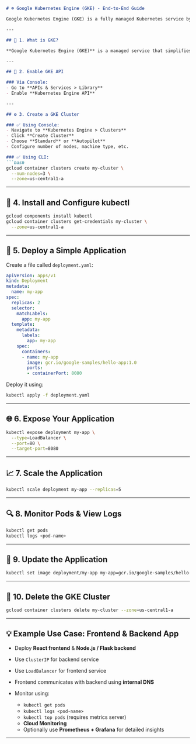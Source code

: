 
````markdown
# ☸️ Google Kubernetes Engine (GKE) - End-to-End Guide

Google Kubernetes Engine (GKE) is a fully managed Kubernetes service by Google Cloud, used to deploy, manage, and scale containerized applications effortlessly.

---

## 🧩 1. What is GKE?

**Google Kubernetes Engine (GKE)** is a managed service that simplifies the deployment, management, and scaling of Kubernetes clusters in the cloud.

---

## 🚀 2. Enable GKE API

### Via Console:
- Go to **APIs & Services > Library**
- Enable **Kubernetes Engine API**

---

## ⚙️ 3. Create a GKE Cluster

### ✅ Using Console:
- Navigate to **Kubernetes Engine > Clusters**
- Click **Create Cluster**
- Choose **Standard** or **Autopilot**
- Configure number of nodes, machine type, etc.

### ✅ Using CLI:
```bash
gcloud container clusters create my-cluster \
  --num-nodes=3 \
  --zone=us-central1-a
````

---

## 🔧 4. Install and Configure kubectl

```bash
gcloud components install kubectl
gcloud container clusters get-credentials my-cluster \
  --zone=us-central1-a
```

---

## 🐳 5. Deploy a Simple Application

Create a file called `deployment.yaml`:

```yaml
apiVersion: apps/v1
kind: Deployment
metadata:
  name: my-app
spec:
  replicas: 2
  selector:
    matchLabels:
      app: my-app
  template:
    metadata:
      labels:
        app: my-app
    spec:
      containers:
      - name: my-app
        image: gcr.io/google-samples/hello-app:1.0
        ports:
        - containerPort: 8080
```

Deploy it using:

```bash
kubectl apply -f deployment.yaml
```

---

## 🌐 6. Expose Your Application

```bash
kubectl expose deployment my-app \
  --type=LoadBalancer \
  --port=80 \
  --target-port=8080
```

---

## 📈 7. Scale the Application

```bash
kubectl scale deployment my-app --replicas=5
```

---

## 🔍 8. Monitor Pods & View Logs

```bash
kubectl get pods
kubectl logs <pod-name>
```

---

## 🔄 9. Update the Application

```bash
kubectl set image deployment/my-app my-app=gcr.io/google-samples/hello-app:2.0
```

---

## 🧹 10. Delete the GKE Cluster

```bash
gcloud container clusters delete my-cluster --zone=us-central1-a
```

---

## 💡 Example Use Case: Frontend & Backend App

* Deploy **React frontend** & **Node.js / Flask backend**
* Use `ClusterIP` for backend service
* Use `LoadBalancer` for frontend service
* Frontend communicates with backend using **internal DNS**
* Monitor using:

  * `kubectl get pods`
  * `kubectl logs <pod-name>`
  * `kubectl top pods` (requires metrics server)
  * **Cloud Monitoring**
  * Optionally use **Prometheus + Grafana** for detailed insights

---

```

